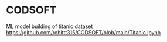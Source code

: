 # CODSOFT
ML model building of titanic dataset
https://github.com/rohittt315/CODSOFT/blob/main/Titanic.ipynb
